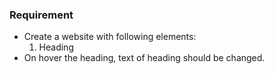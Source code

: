 ### Requirement

- Create a website with following elements:
  1. Heading
- On hover the heading, text of heading should be changed.
